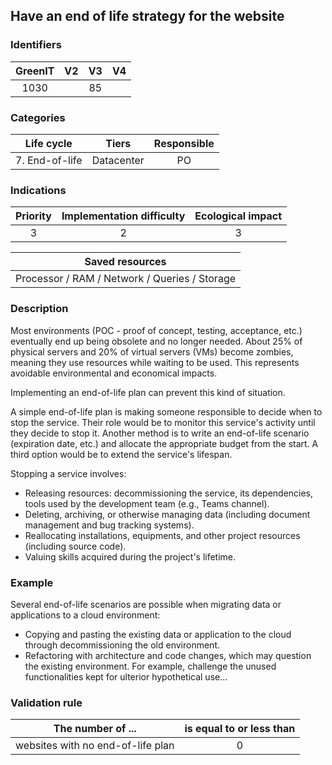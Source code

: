 ## Have an end of life strategy for the website

### Identifiers

| GreenIT |  V2   | V3  |  V4  |
|:-------:|:-----:|:---:|:----:|
|  1030   |       | 85  |      |

### Categories

|   Life cycle   |   Tiers    | Responsible |
|:--------------:|:----------:|:-----------:|
| 7. End-of-life | Datacenter |     PO      |

### Indications

|      Priority      | Implementation difficulty | Ecological impact |
|:------------------:|:-------------------------:|:-----------------:|
|         3          |             2             |         3         |

|                      Saved resources                      |
|:---------------------------------------------------------:|
|       Processor / RAM / Network / Queries / Storage       |

### Description

Most environments (POC - proof of concept, testing, acceptance, etc.) eventually end up being obsolete and no longer needed. 
About 25% of physical servers and 20% of virtual servers (VMs) become zombies, meaning they use resources while waiting to be used. 
This represents avoidable environmental and economical impacts.

Implementing an end-of-life plan can prevent this kind of situation.

A simple end-of-life plan is making someone responsible to decide when to stop the service. Their role would be to monitor this service's activity until they decide to stop it. 
Another method is to write an end-of-life scenario (expiration date, etc.) and allocate the appropriate budget from the start.
A third option would be to extend the service's lifespan.

Stopping a service involves:

- Releasing resources: decommissioning the service, its dependencies, tools used by the development team (e.g., Teams channel).
- Deleting, archiving, or otherwise managing data (including document management and bug tracking systems).
- Reallocating installations, equipments, and other project resources (including source code).
- Valuing skills acquired during the project's lifetime.

### Example

Several end-of-life scenarios are possible when migrating data or applications to a cloud environment:

- Copying and pasting the existing data or application to the cloud through decommissioning the old environment.
- Refactoring with architecture and code changes, which may question the existing environment. For example, challenge the unused functionalities kept for ulterior hypothetical use...

### Validation rule

| The number of ...                 | is equal to or less than |  
|-----------------------------------|:------------------------:|
| websites with no end-of-life plan |            0             |

